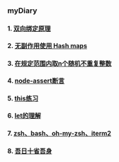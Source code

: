 ### myDiary
#### 1. [双向绑定原理](./18.01/18.01.08/index.md)
#### 2. [无副作用使用 Hash maps](./18.01/18.01.10/index.md)

#### 3. [在规定范围内取n个随机不重复整数](./18.01.18/index.md)

#### 4. [node-assert断言](./18.01/18.01.21/index.md)

#### 5. [this练习](./18.01/18.01.31/index.html)

#### 6. [let的理解](./18.02/18.02.01/index.md)

#### 7. [zsh、bash、oh-my-zsh、iterm2](./18.03/18.03.08/shell.md)

#### 8. [吾日十省吾身](./18.04/18.04.26/index.md)